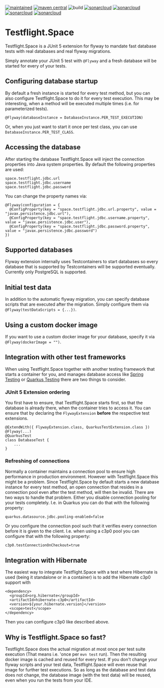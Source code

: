 [![maintained](https://img.shields.io/badge/Maintained-yes-brightgreen.svg)](https://github.com/ArneLimburg/testflight/graphs/commit-activity) [![maven central](https://maven-badges.herokuapp.com/maven-central/space.testflight/testflight/badge.svg)](https://maven-badges.herokuapp.com/maven-central/space.testflight/testflight) ![build](https://github.com/ArneLimburg/testflight/workflows/build/badge.svg) [![sonarcloud](https://sonarcloud.io/api/project_badges/measure?project=ArneLimburg_testflight&metric=security_rating)](https://sonarcloud.io/dashboard?id=ArneLimburg_testflight) [![sonarcloud](https://sonarcloud.io/api/project_badges/measure?project=ArneLimburg_testflight&metric=vulnerabilities)](https://sonarcloud.io/dashboard?id=ArneLimburg_testflight) [![sonarcloud](https://sonarcloud.io/api/project_badges/measure?project=ArneLimburg_testflight&metric=bugs)](https://sonarcloud.io/dashboard?id=ArneLimburg_testflight) [![sonarcloud](https://sonarcloud.io/api/project_badges/measure?project=ArneLimburg_testflight&metric=coverage)](https://sonarcloud.io/dashboard?id=ArneLimburg_testflight)

# Testflight.Space

Testflight.Space is a JUnit 5 extension for flyway to mandate fast database tests with real databases and real flyway migrations.

Simply annotate your JUnit 5 test with `@Flyway` and a fresh database will be started for every of your tests.

## Configuring database startup

By default a fresh instance is started for every test method,
but you can also configure Testflight.Space to do it for every test execution.
This may be interesting, when a method will be executed multiple times (i.e. for parameterized tests).

```
@Flyway(databaseInstance = DatabaseInstance.PER_TEST_EXECUTION)
```

Or, when you just want to start it once per test class, you can use `DatabaseInstance.PER_TEST_CLASS`. 

## Accessing the database

After starting the database Testflight.Space will inject the connection properties into Java system properties.
By default the following properties are used:

```
space.testflight.jdbc.url
space.testflight.jdbc.username
space.testflight.jdbc.password
```

You can change the property names via:

```
@Flyway(configuration = {
  @ConfigProperty(key = "space.testflight.jdbc.url.property", value = "javax.persistence.jdbc.url"),
  @ConfigProperty(key = "space.testflight.jdbc.username.property", value = "javax.persistence.jdbc.user"),
  @ConfigProperty(key = "space.testflight.jdbc.password.property", value = "javax.persistence.jdbc.password")
})
```

## Supported databases

Flyway extension internally uses Testcontainers to start databases so every database that is supported by Testcontainers will be supported eventually. Currently only PostgreSQL is supported.

## Initial test data

In addition to the automatic flyway migration, you can specify database scripts that are executed after the migration.
Simply configure them via `@Flyway(testDataScripts = {...})`.

## Using a custom docker image

If you want to use a custom docker image for your database, specify it via `@Flyway(dockerImage = "")`.

## Integration with other test frameworks

When using Testflight.Space together with another testing framework that starts a container for you,
and manages database access like
[Spring Testing](https://docs.spring.io/spring-framework/docs/current/reference/html/testing.html) or
[Quarkus Testing](https://quarkus.io/guides/getting-started-testing) there are two things to consider.

### JUnit 5 Extension ordering

You first have to ensure, that Testflight.Space starts first,
so that the database is already there, when the container tries to access it.
You can ensure that by declaring the ``FlywayExtension`` **before** the respective test extensions.

```
@ExtendWith({ FlywayExtension.class, QuarkusTestExtension.class })
@Flyway(...)
@QuarkusTest
class DatabaseTest {
    ...
}
```

### Refreshing of connections

Normally a container maintains a connection pool to ensure high performance in production environment.
However with Testflight.Space this might be a problem.
Since Testflight.Space by default starts a new database instance for every test method,
an open connection that resides in a connection pool even after the test method,
will then be invalid. There are two ways to handle that problem.
Either you disable connection pooling for your tests completely.
I.e. in Quarkus you can do that with the following property:

```
quarkus.datasource.jdbc.pooling-enabled=false
```
 
Or you configure the connection pool
such that it verifies every connection before it is given to the client.
I.e. when using a c3p0 pool you can configure that with the following property:

```
c3p0.testConnectionOnCheckout=true
```

## Integration with Hibernate 

The easiest way to integrate Testflight.Space with a test where Hibernate is used
(being it standalone or in a container) is to add the Hibernate c3p0 support with

```
<dependency>
  <groupId>org.hibernate</groupId>
  <artifactId>hibernate-c3p0</artifactId>
  <version>${your.hibernate.version}</version>
  <scope>test</scope>
</dependency>
```

Then you can configure c3p0 like described above.

## Why is Testflight.Space so fast?

Testflight.Space does the actual migration at most once per test suite execution (That means i.e. 'once per `mvn test` run).
Then the resulting docker image is cached and reused for every test.
If you don't change your flyway scripts and your test data, Testflight.Space will even reuse that image for further test executions.
So as long as the database and test data does not change, the database image (with the test data) will be reused,
even when you run the tests from your IDE.
